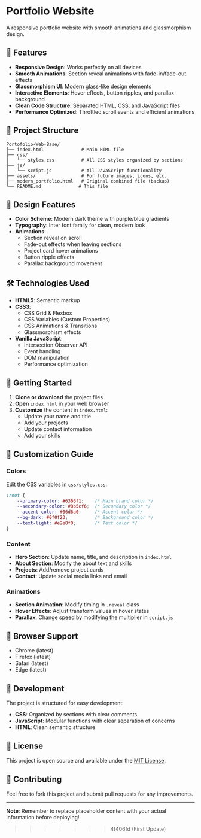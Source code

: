 # Portfolio Website

A responsive portfolio website with smooth animations and glassmorphism design.

## 🚀 Features

- **Responsive Design**: Works perfectly on all devices
- **Smooth Animations**: Section reveal animations with fade-in/fade-out effects
- **Glassmorphism UI**: Modern glass-like design elements
- **Interactive Elements**: Hover effects, button ripples, and parallax background
- **Clean Code Structure**: Separated HTML, CSS, and JavaScript files
- **Performance Optimized**: Throttled scroll events and efficient animations

## 📁 Project Structure

```
Portofolio-Web-Base/
├── index.html              # Main HTML file
├── css/
│   └── styles.css          # All CSS styles organized by sections
├── js/
│   └── script.js           # All JavaScript functionality
├── assets/                 # For future images, icons, etc.
├── modern_portfolio.html   # Original combined file (backup)
└── README.md              # This file
```

## 🎨 Design Features

- **Color Scheme**: Modern dark theme with purple/blue gradients
- **Typography**: Inter font family for clean, modern look
- **Animations**: 
  - Section reveal on scroll
  - Fade-out effects when leaving sections
  - Project card hover animations
  - Button ripple effects
  - Parallax background movement

## 🛠️ Technologies Used

- **HTML5**: Semantic markup
- **CSS3**: 
  - CSS Grid & Flexbox
  - CSS Variables (Custom Properties)
  - CSS Animations & Transitions
  - Glassmorphism effects
- **Vanilla JavaScript**:
  - Intersection Observer API
  - Event handling
  - DOM manipulation
  - Performance optimization

## 🚀 Getting Started

1. **Clone or download** the project files
2. **Open** `index.html` in your web browser
3. **Customize** the content in `index.html`:
   - Update your name and title
   - Add your projects
   - Update contact information
   - Add your skills

## 📝 Customization Guide

### Colors
Edit the CSS variables in `css/styles.css`:
```css
:root {
    --primary-color: #6366f1;    /* Main brand color */
    --secondary-color: #8b5cf6;  /* Secondary color */
    --accent-color: #06d6a0;     /* Accent color */
    --bg-dark: #0f0f23;          /* Background color */
    --text-light: #e2e8f0;       /* Text color */
}
```

### Content
- **Hero Section**: Update name, title, and description in `index.html`
- **About Section**: Modify the about text and skills
- **Projects**: Add/remove project cards
- **Contact**: Update social media links and email

### Animations
- **Section Animation**: Modify timing in `.reveal` class
- **Hover Effects**: Adjust transform values in hover states
- **Parallax**: Change speed by modifying the multiplier in `script.js`

## 📱 Browser Support

- Chrome (latest)
- Firefox (latest)
- Safari (latest)
- Edge (latest)

## 🔧 Development

The project is structured for easy development:

- **CSS**: Organized by sections with clear comments
- **JavaScript**: Modular functions with clear separation of concerns
- **HTML**: Clean semantic structure

## 📄 License

This project is open source and available under the [MIT License](LICENSE).

## 🤝 Contributing

Feel free to fork this project and submit pull requests for any improvements.

---

**Note**: Remember to replace placeholder content with your actual information before deploying!
>>>>>>> 4f406fd (First Update)
